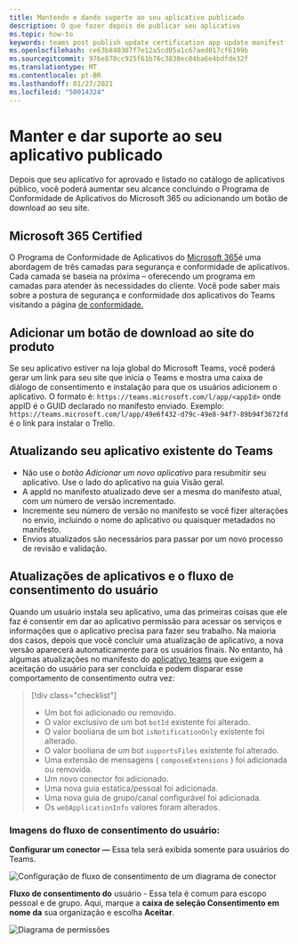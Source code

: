 ```yaml
---
title: Mantendo e dando suporte ao seu aplicativo publicado
description: O que fazer depois de publicar seu aplicativo
ms.topic: how-to
keywords: teams post publish update certification app update manifest
ms.openlocfilehash: ce63b840307f7e12a5cd05a1c67aed017cf6199b
ms.sourcegitcommit: 976e870cc925f61b76c3830ec04ba6e4bdfde32f
ms.translationtype: MT
ms.contentlocale: pt-BR
ms.lasthandoff: 01/27/2021
ms.locfileid: "50014324"
---
```

# <a name="maintain-and-support-your-published-app"></a>Manter e dar suporte ao seu aplicativo publicado 

Depois que seu aplicativo for aprovado e listado no catálogo de aplicativos público, você poderá aumentar seu alcance concluindo o Programa de Conformidade de Aplicativos do Microsoft 365 ou adicionando um botão de download ao seu site.

## <a name="microsoft-365-certified"></a>Microsoft 365 Certified

O Programa de Conformidade de Aplicativos do [Microsoft 365](./application-certification.md)é uma abordagem de três camadas para segurança e conformidade de aplicativos. Cada camada se baseia na próxima – oferecendo um programa em camadas para atender às necessidades do cliente. Você pode saber mais sobre a postura de segurança e conformidade dos aplicativos do Teams visitando a página [de conformidade.](https://docs.microsoft.com/microsoft-365-app-certification/teams/teams-apps)

## <a name="add-a-download-button-to-your-product-site"></a>Adicionar um botão de download ao site do produto

Se seu aplicativo estiver na loja global do Microsoft Teams, você poderá gerar um link para seu site que inicia o Teams e mostra uma caixa de diálogo de consentimento e instalação para que os usuários adicionem o aplicativo.
O formato é:  `https://teams.microsoft.com/l/app/<appId>` onde appID é o GUID declarado no manifesto enviado.
Exemplo: `https://teams.microsoft.com/l/app/49e6f432-d79c-49e8-94f7-89b94f3672fd` é o link para instalar o Trello.

## <a name="updating-your-existing-teams-app"></a>Atualizando seu aplicativo existente do Teams

* Não use o *botão Adicionar um novo aplicativo* para resubmitir seu aplicativo. Use o lado do aplicativo na guia Visão geral.
* A appId no manifesto atualizado deve ser a mesma do manifesto atual, com um número de versão incrementado.
* Incremente seu número de versão no manifesto se você fizer alterações no envio, incluindo o nome do aplicativo ou quaisquer metadados no manifesto.
* Envios atualizados são necessários para passar por um novo processo de revisão e validação.

## <a name="app-updates-and-the-user-consent-flow"></a>Atualizações de aplicativos e o fluxo de consentimento do usuário

Quando um usuário instala seu aplicativo, uma das primeiras coisas que ele faz é consentir em dar ao aplicativo permissão para acessar os serviços e informações que o aplicativo precisa para fazer seu trabalho. Na maioria dos casos, depois que você concluir uma atualização de aplicativo, a nova versão aparecerá automaticamente para os usuários finais. No entanto, há algumas atualizações no manifesto do [aplicativo teams](../../../../resources/schema/manifest-schema.md) que exigem a aceitação do usuário para ser concluída e podem disparar esse comportamento de consentimento outra vez:

 >[!div class="checklist"]
>
> * Um bot foi adicionado ou removido.
> * O valor exclusivo de um bot `botId` existente foi alterado.
> * O valor booliana de um bot `isNotificationOnly` existente foi alterado.
> * O valor booliana de um bot `supportsFiles` existente foi alterado.
> * Uma extensão de mensagens ( `composeExtensions` ) foi adicionada ou removida.
> * Um novo conector foi adicionado.
> * Uma nova guia estática/pessoal foi adicionada.
> * Uma nova guia de grupo/canal configurável foi adicionada.
> * Os `webApplicationInfo` valores foram alterados.
>

### <a name="images-of-user-consent-flow"></a>Imagens do fluxo de consentimento do usuário:

**Configurar um conector —** Essa tela será exibida somente para usuários do Teams.

![Configuração de fluxo de consentimento de um diagrama de conector](../../../../assets/images/connector-teams-consentflow.png)

**Fluxo de consentimento do** usuário - Essa tela é comum para escopo pessoal e de grupo. Aqui, marque a **caixa de seleção Consentimento em nome da** sua organização e escolha **Aceitar**.

![Diagrama de permissões](../../../../assets/images/user-consent-flow.png)
